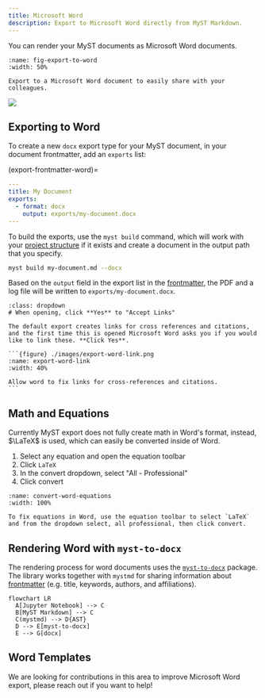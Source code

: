 ```yaml
---
title: Microsoft Word
description: Export to Microsoft Word directly from MyST Markdown.
---
```


You can render your MyST documents as Microsoft Word documents.

```{figure} ./images/word-export.png
:name: fig-export-to-word
:width: 50%

Export to a Microsoft Word document to easily share with your colleagues.
```

![](#myst-documents-tutorial-card)

## Exporting to Word

To create a new `docx` export type for your MyST document, in your document frontmatter, add an `exports` list:

(export-frontmatter-word)=

```yaml
---
title: My Document
exports:
  - format: docx
    output: exports/my-document.docx
---
```

To build the exports, use the `myst build` command, which will work with your [project structure](./project-overview.md) if it exists and create a document in the output path that you specify.

```bash
myst build my-document.md --docx
```

Based on the `output` field in the export list in the [frontmatter](#export-frontmatter-word), the PDF and a log file will be written to `exports/my-document.docx`.

````{warning}
:class: dropdown
# When opening, click **Yes** to "Accept Links"

The default export creates links for cross references and citations, and the first time this is opened Microsoft Word asks you if you would like to link these. **Click Yes**.

```{figure} ./images/export-word-link.png
:name: export-word-link
:width: 40%

Allow word to fix links for cross-references and citations.
```
````

## Math and Equations

Currently MyST export does not fully create math in Word's format, instead, $\LaTeX$ is used, which can easily be converted inside of Word.

1. Select any equation and open the equation toolbar
2. Click `LaTeX`
3. In the convert dropdown, select "All - Professional"
4. Click convert

```{figure} ./images/convert-word-equations.png
:name: convert-word-equations
:width: 100%

To fix equations in Word, use the equation toolbar to select `LaTeX` and from the dropdown select, all professional, then click convert.
```

## Rendering Word with `myst-to-docx`

The rendering process for word documents uses the [`myst-to-docx`](myst:myst-to-docx) package. The library works together with `mystmd` for sharing information about [frontmatter](./frontmatter.md) (e.g. title, keywords, authors, and affiliations).

```{mermaid}
flowchart LR
  A[Jupyter Notebook] --> C
  B[MyST Markdown] --> C
  C(mystmd) --> D{AST}
  D --> E[myst-to-docx]
  E --> G[docx]
```

## Word Templates

We are looking for contributions in this area to improve Microsoft Word export, please reach out if you want to help!
